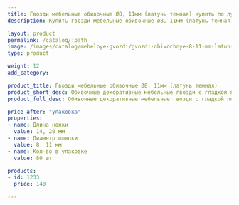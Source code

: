```yaml
---
title: Гвозди мебельные обивочные Ø8, 11мм (латунь темная) купить по лучшей цене с доставкой - Поролоныч
description: Купить гвозди мебельные обивочные ø8, 11мм (латунь темная) в розницу с доставкой по Москве в интернет-магазине Поролоныча.

layout: product
permalink: /catalog/:path
image: /images/catalog/mebelnye-gvozdi/gvozdi-obivochnye-8-11-mm-latun-temnaya-01_1600w.jpg
type: product

weight: 12
add_category: 

product_title: Гвозди мебельные обивочные Ø8, 11мм (латунь темная)
product_short_desc: Обивочные декоративные мебельные гвозди с гладкой поверхностью. Цвет - латунь темная.
product_full_desc: Обивочные декоративные мебельные гвозди с гладкой поверхностью. Цвет - латунь темная.

price_after: "упаковка"
properties:
- name: Длина ножки
  value: 14, 20 мм
- name: Диаметр шляпки
  value: 8, 11 мм
- name: Кол-во в упаковке
  value: 80 шт

products:
- id: 1233
  price: 140

---
```

